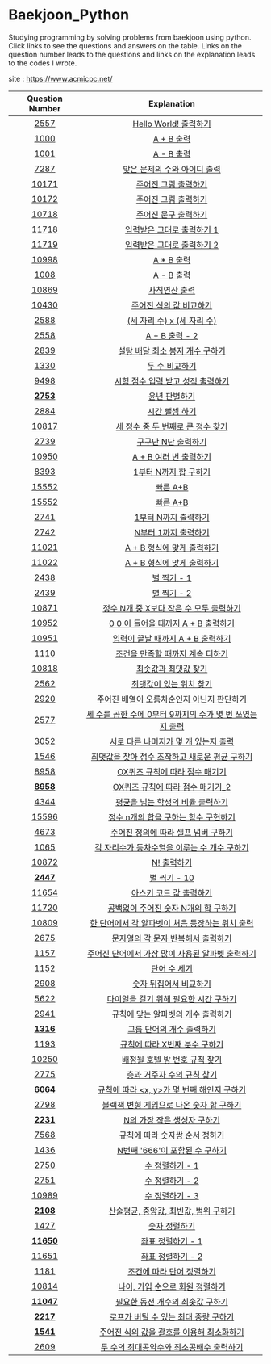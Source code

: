 # Baekjoon_Python

Studying programming by solving problems from baekjoon using python. 
Click links to see the questions and answers on the table. 
Links on the question number leads to the questions and links on the explanation leads to the codes I wrote. 

site : https://www.acmicpc.net/

|Question Number|Explanation|
|:-:|:-:|
|[2557](https://www.acmicpc.net/problem/2557)|[Hello World! 출력하기](https://github.com/Peter-Roh/Baekjoon_Python/blob/master/2557.py)|
|[1000](https://www.acmicpc.net/problem/1000)|[A + B 출력](https://github.com/Peter-Roh/Baekjoon_Python/blob/master/1000.py)|
|[1001](https://www.acmicpc.net/problem/1001)|[A - B 출력](https://github.com/Peter-Roh/Baekjoon_Python/blob/master/1001.py)|
|[7287](https://www.acmicpc.net/problem/7287)|[맞은 문제의 수와 아이디 출력](https://github.com/Peter-Roh/Baekjoon_Python/blob/master/7287.py)|
|[10171](https://www.acmicpc.net/problem/10171)|[주어진 그림 출력하기](https://github.com/Peter-Roh/Baekjoon_Python/blob/master/10171.py3)|
|[10172](https://www.acmicpc.net/problem/10172)|[주어진 그림 출력하기](https://github.com/Peter-Roh/Baekjoon_Python/blob/master/10172.py)|
|[10718](https://www.acmicpc.net/problem/10718)|[주어진 문구 출력하기](https://github.com/Peter-Roh/Baekjoon_Python/blob/master/10718.py)|
|[11718](https://www.acmicpc.net/problem/11718)|[입력받은 그대로 출력하기 1](https://github.com/Peter-Roh/Baekjoon_Python/blob/master/11718.py)|
|[11719](https://www.acmicpc.net/problem/11719)|[입력받은 그대로 출력하기 2](https://github.com/Peter-Roh/Baekjoon_Python/blob/master/11719.py)|
|[10998](https://www.acmicpc.net/problem/10998)|[A * B 출력](https://github.com/Peter-Roh/Baekjoon_Python/blob/master/10998.py)|
|[1008](https://www.acmicpc.net/problem/1008)|[A - B 출력](https://github.com/Peter-Roh/Baekjoon_Python/blob/master/1008.py)|
|[10869](https://www.acmicpc.net/problem/10869)|[사칙연산 출력](https://github.com/Peter-Roh/Baekjoon_Python/blob/master/10869.py)|
|[10430](https://www.acmicpc.net/problem/10430)|[주어진 식의 값 비교하기](https://github.com/Peter-Roh/Baekjoon_Python/blob/master/10430.py)|
|[2588](https://www.acmicpc.net/problem/2588)|[(세 자리 수) x (세 자리 수)](https://github.com/Peter-Roh/Baekjoon_Python/blob/master/2588.py3)|
|[2558](https://www.acmicpc.net/problem/2558)|[A + B 출력 - 2](https://github.com/Peter-Roh/Baekjoon_Python/blob/master/2558.py)|
|[2839](https://www.acmicpc.net/problem/2839)|[설탕 배달 최소 봉지 개수 구하기](https://github.com/Peter-Roh/Baekjoon_Python/blob/master/2839.py)|
|[1330](https://www.acmicpc.net/problem/1330)|[두 수 비교하기](https://github.com/Peter-Roh/Baekjoon_Python/blob/master/1330.py3)|
|[9498](https://www.acmicpc.net/problem/9498)|[시험 점수 입력 받고 성적 출력하기](https://github.com/Peter-Roh/Baekjoon_Python/blob/master/9498.py3)|
|[**2753**](https://www.acmicpc.net/problem/2753)|[윤년 판별하기](https://github.com/Peter-Roh/Baekjoon_Python/blob/master/2753.py3)|
|[2884](https://www.acmicpc.net/problem/2884)|[시간 뺄셈 하기](https://github.com/Peter-Roh/Baekjoon_Python/blob/master/2884.py3)|
|[10817](https://www.acmicpc.net/problem/10817)|[세 정수 중 두 번째로 큰 정수 찾기](https://github.com/Peter-Roh/Baekjoon_Python/blob/master/10817.py3)|
|[2739](https://www.acmicpc.net/problem/2739)|[구구단 N단 출력하기](https://github.com/Peter-Roh/Baekjoon_Python/blob/master/2739.py3)|
|[10950](https://www.acmicpc.net/problem/10950)|[A + B 여러 번 출력하기](https://github.com/Peter-Roh/Baekjoon_Python/blob/master/10950.py3)|
|[8393](https://www.acmicpc.net/problem/8393)|[1부터 N까지 합 구하기](https://github.com/Peter-Roh/Baekjoon_Python/blob/master/8393.py3)|
|[15552](https://www.acmicpc.net/problem/15552)|[빠른 A+B](https://github.com/Peter-Roh/Baekjoon_Python/blob/master/15552.py3)|
|[15552](https://www.acmicpc.net/problem/15552)|[빠른 A+B](https://github.com/Peter-Roh/Baekjoon_Python/blob/master/15552_2.py3)|
|[2741](https://www.acmicpc.net/problem/2741)|[1부터 N까지 출력하기](https://github.com/Peter-Roh/Baekjoon_Python/blob/master/2741.py3)|
|[2742](https://www.acmicpc.net/problem/2742)|[N부터 1까지 출력하기](https://github.com/Peter-Roh/Baekjoon_Python/blob/master/2742.py3)|
|[11021](https://www.acmicpc.net/problem/11021)|[A + B 형식에 맞게 출력하기](https://github.com/Peter-Roh/Baekjoon_Python/blob/master/11021.py3)|
|[11022](https://www.acmicpc.net/problem/11022)|[A + B 형식에 맞게 출력하기](https://github.com/Peter-Roh/Baekjoon_Python/blob/master/11022.py3)|
|[2438](https://www.acmicpc.net/problem/2438)|[별 찍기 - 1](https://github.com/Peter-Roh/Baekjoon_Python/blob/master/2438.py3)|
|[2439](https://www.acmicpc.net/problem/2439)|[별 찍기 - 2](https://github.com/Peter-Roh/Baekjoon_Python/blob/master/2439.py3)|
|[10871](https://www.acmicpc.net/problem/10871)|[정수 N개 중 X보다 작은 수 모두 출력하기](https://github.com/Peter-Roh/Baekjoon_Python/blob/master/10871.py3)|
|[10952](https://www.acmicpc.net/problem/10952)|[0 0 이 들어올 때까지 A + B 출력하기](https://github.com/Peter-Roh/Baekjoon_Python/blob/master/10952.py3)|
|[10951](https://www.acmicpc.net/problem/10951)|[입력이 끝날 때까지 A + B 출력하기](https://github.com/Peter-Roh/Baekjoon_Python/blob/master/10951.py3)|
|[1110](https://www.acmicpc.net/problem/1110)|[조건을 만족할 때까지 계속 더하기](https://github.com/Peter-Roh/Baekjoon_Python/blob/master/1110.py3)|
|[10818](https://www.acmicpc.net/problem/10818)|[최솟값과 최댓값 찾기](https://github.com/Peter-Roh/Baekjoon_Python/blob/master/10818.py3)|
|[2562](https://www.acmicpc.net/problem/2562)|[최댓값이 있는 위치 찾기](https://github.com/Peter-Roh/Baekjoon_Python/blob/master/2562.py3)|
|[2920](https://www.acmicpc.net/problem/2920)|[주어진 배열이 오름차순인지 아닌지 판단하기](https://github.com/Peter-Roh/Baekjoon_Python/blob/master/2920.py3)|
|[2577](https://www.acmicpc.net/problem/2577)|[세 수를 곱한 수에 0부터 9까지의 수가 몇 번 쓰였는지 출력](https://github.com/Peter-Roh/Baekjoon_Python/blob/master/2577.py3)|
|[3052](https://www.acmicpc.net/problem/3052)|[서로 다른 나머지가 몇 개 있는지 출력](https://github.com/Peter-Roh/Baekjoon_Python/blob/master/3052.py3)|
|[1546](https://www.acmicpc.net/problem/1546)|[최댓값을 찾아 점수 조작하고 새로운 평균 구하기](https://github.com/Peter-Roh/Baekjoon_Python/blob/master/1546.py3)|
|[8958](https://www.acmicpc.net/problem/8958)|[OX퀴즈 규칙에 따라 점수 매기기](https://github.com/Peter-Roh/Baekjoon_Python/blob/master/8958.py3)|
|[**8958**](https://www.acmicpc.net/problem/8958)|[OX퀴즈 규칙에 따라 점수 매기기_2](https://github.com/Peter-Roh/Baekjoon_Python/blob/master/8958_2.py3)|
|[4344](https://www.acmicpc.net/problem/4344)|[평균을 넘는 학생의 비율 출력하기](https://github.com/Peter-Roh/Baekjoon_Python/blob/master/4344.py3)|
|[15596](https://www.acmicpc.net/problem/15596)|[정수 n개의 합을 구하는 함수 구현하기](https://github.com/Peter-Roh/Baekjoon_Python/blob/master/15596.py3)|
|[4673](https://www.acmicpc.net/problem/4673)|[주어진 정의에 따라 셀프 넘버 구하기](https://github.com/Peter-Roh/Baekjoon_Python/blob/master/4673.py3)|
|[1065](https://www.acmicpc.net/problem/1065)|[각 자리수가 등차수열을 이루는 수 개수 구하기](https://github.com/Peter-Roh/Baekjoon_Python/blob/master/1065.py3)|
|[10872](https://www.acmicpc.net/problem/10872)|[N! 출력하기](https://github.com/Peter-Roh/Baekjoon_Python/blob/master/10872.py3)|
|[**2447**](https://www.acmicpc.net/problem/2447)|[별 찍기 - 10](https://github.com/Peter-Roh/Baekjoon_Python/blob/master/2447.py3)|
|[11654](https://www.acmicpc.net/problem/11654)|[아스키 코드 값 출력하기](https://github.com/Peter-Roh/Baekjoon_Python/blob/master/11654.py3)|
|[11720](https://www.acmicpc.net/problem/11720)|[공백없이 주어진 숫자 N개의 합 구하기](https://github.com/Peter-Roh/Baekjoon_Python/blob/master/11720.py3)|
|[10809](https://www.acmicpc.net/problem/10809)|[한 단어에서 각 알파벳이 처음 등장하는 위치 출력](https://github.com/Peter-Roh/Baekjoon_Python/blob/master/10809.py3)|
|[2675](https://www.acmicpc.net/problem/2675)|[문자열의 각 문자 반복해서 출력하기](https://github.com/Peter-Roh/Baekjoon_Python/blob/master/2675.py3)|
|[1157](https://www.acmicpc.net/problem/1157)|[주어진 단어에서 가장 많이 사용된 알파벳 출력하기](https://github.com/Peter-Roh/Baekjoon_Python/blob/master/1157.py3)|
|[1152](https://www.acmicpc.net/problem/1152)|[단어 수 세기](https://github.com/Peter-Roh/Baekjoon_Python/blob/master/1152.py3)|
|[2908](https://www.acmicpc.net/problem/2908)|[숫자 뒤집어서 비교하기](https://github.com/Peter-Roh/Baekjoon_Python/blob/master/2908.py3)|
|[5622](https://www.acmicpc.net/problem/5622)|[다이얼을 걸기 위해 필요한 시간 구하기](https://github.com/Peter-Roh/Baekjoon_Python/blob/master/5622.py3)|
|[2941](https://www.acmicpc.net/problem/2941)|[규칙에 맞는 알파벳의 개수 출력하기](https://github.com/Peter-Roh/Baekjoon_Python/blob/master/2941.py3)|
|[**1316**](https://www.acmicpc.net/problem/1316)|[그룹 단어의 개수 출력하기](https://github.com/Peter-Roh/Baekjoon_Python/blob/master/1316.py3)|
|[1193](https://www.acmicpc.net/problem/1193)|[규칙에 따라 X번째 분수 구하기](https://github.com/Peter-Roh/Baekjoon_Python/blob/master/1193.py3)|
|[10250](https://www.acmicpc.net/problem/10250)|[배정될 호텔 방 번호 규칙 찾기](https://github.com/Peter-Roh/Baekjoon_Python/blob/master/10250.py3)|
|[2775](https://www.acmicpc.net/problem/2775)|[층과 거주자 수의 규칙 찾기](https://github.com/Peter-Roh/Baekjoon_Python/blob/master/2775.py3)|
|[**6064**](https://www.acmicpc.net/problem/6064)|[규칙에 따라 <x, y>가 몇 번째 해인지 구하기](https://github.com/Peter-Roh/Baekjoon_Python/blob/master/6064.py3)|
|[2798](https://www.acmicpc.net/problem/2798)|[블랙잭 변형 게임으로 나온 숫자 합 구하기](https://github.com/Peter-Roh/Baekjoon_Python/blob/master/2798.py3)|
|[**2231**](https://www.acmicpc.net/problem/2231)|[N의 가장 작은 생성자 구하기](https://github.com/Peter-Roh/Baekjoon_Python/blob/master/2231.py3)|
|[7568](https://www.acmicpc.net/problem/7568)|[규칙에 따라 숫자쌍 순서 정하기](https://github.com/Peter-Roh/Baekjoon_Python/blob/master/7568.py3)|
|[1436](https://www.acmicpc.net/problem/1436)|[N번째 '666'이 포함된 수 구하기](https://github.com/Peter-Roh/Baekjoon_Python/blob/master/1436.py3)|
|[2750](https://www.acmicpc.net/problem/2750)|[수 정렬하기 - 1](https://github.com/Peter-Roh/Baekjoon_Python/blob/master/2750.py3)|
|[2751](https://www.acmicpc.net/problem/2751)|[수 정렬하기 - 2](https://github.com/Peter-Roh/Baekjoon_Python/blob/master/2751.py3)|
|[10989](https://www.acmicpc.net/problem/10989)|[수 정렬하기 - 3](https://github.com/Peter-Roh/Baekjoon_Python/blob/master/10989.py3)|
|[**2108**](https://www.acmicpc.net/problem/2108)|[산술평균, 중앙값, 최빈값, 범위 구하기](https://github.com/Peter-Roh/Baekjoon_Python/blob/master/2108.py3)|
|[1427](https://www.acmicpc.net/problem/1427)|[숫자 정렬하기](https://github.com/Peter-Roh/Baekjoon_Python/blob/master/1427.py3)|
|[**11650**](https://www.acmicpc.net/problem/11650)|[좌표 정렬하기 - 1](https://github.com/Peter-Roh/Baekjoon_Python/blob/master/11650.py3)|
|[11651](https://www.acmicpc.net/problem/11651)|[좌표 정렬하기 - 2](https://github.com/Peter-Roh/Baekjoon_Python/blob/master/11651.py3)|
|[1181](https://www.acmicpc.net/problem/1181)|[조건에 따라 단어 정렬하기](https://github.com/Peter-Roh/Baekjoon_Python/blob/master/1181.py3)|
|[10814](https://www.acmicpc.net/problem/10814)|[나이, 가입 순으로 회원 정렬하기](https://github.com/Peter-Roh/Baekjoon_Python/blob/master/10814.py3)|
|[**11047**](https://www.acmicpc.net/problem/11047)|[필요한 동전 개수의 최솟값 구하기](https://github.com/Peter-Roh/Baekjoon_Python/blob/master/11047.py3)|
|[**2217**](https://www.acmicpc.net/problem/2217)|[로프가 버틸 수 있는 최대 중량 구하기](https://github.com/Peter-Roh/Baekjoon_Python/blob/master/2217.py3)|
|[**1541**](https://www.acmicpc.net/problem/1541)|[주어진 식의 값을 괄호를 이용해 최소화하기](https://github.com/Peter-Roh/Baekjoon_Python/blob/master/1541.py3)|
|[2609](https://www.acmicpc.net/problem/2609)|[두 수의 최대공약수와 최소공배수 출력하기](https://github.com/Peter-Roh/Baekjoon_Python/blob/master/2609.py3)|
